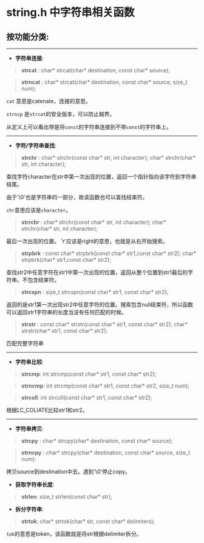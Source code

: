 # string.h 中字符串相关函数

## 按功能分类:

---

- **字符串连接**:

>  **strcat**  : char* strcat(char* destination, const char* source);

>  **strncat** : char* strcat(char* destination, const char* source, size_t num);

  `cat` 意思是catenate，连接的意思。

  `strncp` 是`strcat`的安全版本，可以防止越界。

  从定义上可以看出带是将`const`的字符串连接到不带`const`的字符串上。

  ---

- **字符/字符串查找**:

>  **strchr** :
   char* strchr(const char* str, int character);
   char* strchr(char* str, int character);

  查找字符character在str中第一次出现的位置，返回一个指针指向该字符到字符串结尾。

  由于'\0'也是字符串的一部分，故该函数也可以查找结束符。

  `chr`意思应该是`character`。

>  **strrchr** :
   char* strchr(const char* str, int character);
   char* strchr(char* str, int character);

  最后一次出现的位置。 'r'应该是right的意思，也就是从右开始搜索。

>  **strpbrk** :
   const char* strpbrk(const char* str1,const char* str2);
   char* strpbrk(char* str1,const char* str2);

   查找str2中任意字符在str1中第一次出现的位置，返回从整个位置到str1最后的字符串。不包含结束符。

> **strcspn** : size_t strcspn(const char* str1, const char* str2);

  返回的是str1第一次出现str2中任意字符的位置。搜索包含null结束符，所以函数可以返回str1字符串的长度当没有任何匹配的时候。

> **strstr** :
  const char* strstr(const char* str1, const char* str2);
  char* strstr(char* str1, const char* str2);

  匹配完整字符串

  ---

- **字符串比较**:

> **strcmp**: int strcmp(const char* str1, const char* str2);

> **strncmp**: int strcmp(const char* str1, const char* str2, size_t num);

> **strcoll**: int strcoll(const char* str1, const char* str2);

  根据LC_COLIATE比较str1和str2。

  ---

- **字符串拷贝**:

> **strcpy** : char* strcpy(char* destination, const char* source);

> **strncpy** : char* strcpy(char* destination, const char* source, size_t num);

  拷贝source到destination中去。遇到'\0'停止copy。

- **获取字符串长度**:

> **strlen**: size_t strlen(const char* str);

- **拆分字符串**:

> **strtok**: char* strtok(char* str, const char* delimiters);

  `tok`的意思是token，该函数就是将str根据delimiter拆分。

